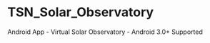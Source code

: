 TSN_Solar_Observatory
=====================

Android App - Virtual Solar Observatory - Android 3.0+ Supported
